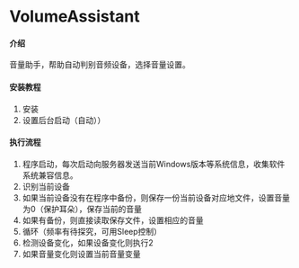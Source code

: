# VolumeAssistant

#### 介绍
音量助手，帮助自动判别音频设备，选择音量设置。




#### 安装教程
1. 安装
2. 设置后台启动（自动））

#### 执行流程
1. 程序启动，每次启动向服务器发送当前Windows版本等系统信息，收集软件系统兼容信息。
2. 识别当前设备
3. 如果当前设备没有在程序中备份，则保存一份当前设备对应地文件，设置音量为0（保护耳朵），保存当前的音量
4. 如果有备份，则直接读取保存文件，设置相应的音量
5. 循环（频率有待探究，可用Sleep控制）
6. 检测设备变化，如果设备变化则执行2
7. 如果音量变化则设置当前音量变量
